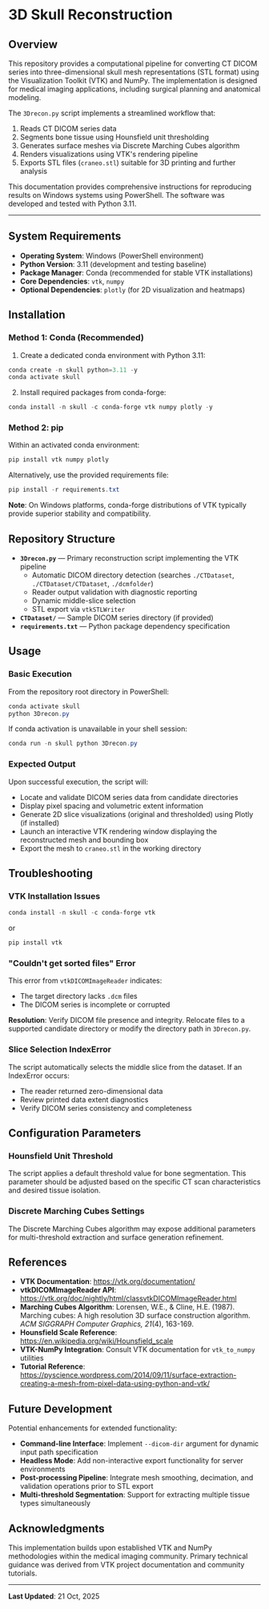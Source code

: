 # 3D Skull Reconstruction

## Overview

This repository provides a computational pipeline for converting CT DICOM series into three-dimensional skull mesh representations (STL format) using the Visualization Toolkit (VTK) and NumPy. The implementation is designed for medical imaging applications, including surgical planning and anatomical modeling.

The `3Drecon.py` script implements a streamlined workflow that:

1. Reads CT DICOM series data
2. Segments bone tissue using Hounsfield unit thresholding
3. Generates surface meshes via Discrete Marching Cubes algorithm
4. Renders visualizations using VTK's rendering pipeline
5. Exports STL files (`craneo.stl`) suitable for 3D printing and further analysis

This documentation provides comprehensive instructions for reproducing results on Windows systems using PowerShell. The software was developed and tested with Python 3.11.

---

## System Requirements

- **Operating System**: Windows (PowerShell environment)
- **Python Version**: 3.11 (development and testing baseline)
- **Package Manager**: Conda (recommended for stable VTK installations)
- **Core Dependencies**: `vtk`, `numpy`
- **Optional Dependencies**: `plotly` (for 2D visualization and heatmaps)

## Installation

### Method 1: Conda (Recommended)

1. Create a dedicated conda environment with Python 3.11:

```powershell
conda create -n skull python=3.11 -y
conda activate skull
```

2. Install required packages from conda-forge:

```powershell
conda install -n skull -c conda-forge vtk numpy plotly -y
```

### Method 2: pip

Within an activated conda environment:

```powershell
pip install vtk numpy plotly
```

Alternatively, use the provided requirements file:

```powershell
pip install -r requirements.txt
```

**Note**: On Windows platforms, conda-forge distributions of VTK typically provide superior stability and compatibility.

## Repository Structure

- **`3Drecon.py`** — Primary reconstruction script implementing the VTK pipeline
  - Automatic DICOM directory detection (searches `./CTDataset`, `./CTDataset/CTDataset`, `./dcmfolder`)
  - Reader output validation with diagnostic reporting
  - Dynamic middle-slice selection
  - STL export via `vtkSTLWriter`
- **`CTDataset/`** — Sample DICOM series directory (if provided)
- **`requirements.txt`** — Python package dependency specification

## Usage

### Basic Execution

From the repository root directory in PowerShell:

```powershell
conda activate skull
python 3Drecon.py
```

If conda activation is unavailable in your shell session:

```powershell
conda run -n skull python 3Drecon.py
```

### Expected Output

Upon successful execution, the script will:

- Locate and validate DICOM series data from candidate directories
- Display pixel spacing and volumetric extent information
- Generate 2D slice visualizations (original and thresholded) using Plotly (if installed)
- Launch an interactive VTK rendering window displaying the reconstructed mesh and bounding box
- Export the mesh to `craneo.stl` in the working directory

## Troubleshooting

### VTK Installation Issues

```powershell
conda install -n skull -c conda-forge vtk
```

or

```powershell
pip install vtk
```

### "Couldn't get sorted files" Error

This error from `vtkDICOMImageReader` indicates:
- The target directory lacks `.dcm` files
- The DICOM series is incomplete or corrupted

**Resolution**: Verify DICOM file presence and integrity. Relocate files to a supported candidate directory or modify the directory path in `3Drecon.py`.

### Slice Selection IndexError

The script automatically selects the middle slice from the dataset. If an IndexError occurs:
- The reader returned zero-dimensional data
- Review printed data extent diagnostics
- Verify DICOM series consistency and completeness

## Configuration Parameters

### Hounsfield Unit Threshold

The script applies a default threshold value for bone segmentation. This parameter should be adjusted based on the specific CT scan characteristics and desired tissue isolation.

### Discrete Marching Cubes Settings

The Discrete Marching Cubes algorithm may expose additional parameters for multi-threshold extraction and surface generation refinement.

## References

- **VTK Documentation**: https://vtk.org/documentation/
- **vtkDICOMImageReader API**: https://vtk.org/doc/nightly/html/classvtkDICOMImageReader.html
- **Marching Cubes Algorithm**: Lorensen, W.E., & Cline, H.E. (1987). Marching cubes: A high resolution 3D surface construction algorithm. *ACM SIGGRAPH Computer Graphics, 21*(4), 163-169.
- **Hounsfield Scale Reference**: https://en.wikipedia.org/wiki/Hounsfield_scale
- **VTK-NumPy Integration**: Consult VTK documentation for `vtk_to_numpy` utilities
- **Tutorial Reference**: https://pyscience.wordpress.com/2014/09/11/surface-extraction-creating-a-mesh-from-pixel-data-using-python-and-vtk/

## Future Development

Potential enhancements for extended functionality:

- **Command-line Interface**: Implement `--dicom-dir` argument for dynamic input path specification
- **Headless Mode**: Add non-interactive export functionality for server environments
- **Post-processing Pipeline**: Integrate mesh smoothing, decimation, and validation operations prior to STL export
- **Multi-threshold Segmentation**: Support for extracting multiple tissue types simultaneously

## Acknowledgments

This implementation builds upon established VTK and NumPy methodologies within the medical imaging community. Primary technical guidance was derived from VTK project documentation and community tutorials.


---

**Last Updated**: 21 Oct, 2025